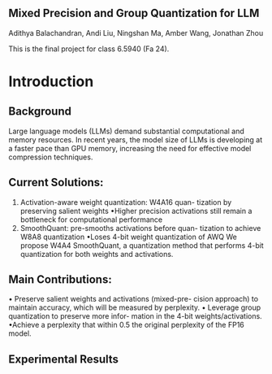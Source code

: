 ## Mixed Precision and Group Quantization for LLM
Adithya Balachandran, Andi Liu, Ningshan Ma, Amber Wang, Jonathan Zhou

This is the final project for class 6.5940 (Fa 24).

# Introduction

## Background
Large language models (LLMs) demand
substantial computational and memory resources. In
recent years, the model size of LLMs is developing at a
faster pace than GPU memory, increasing the need for
effective model compression techniques.

## Current Solutions:
1. Activation-aware weight quantization: W4A16 quan-
tization by preserving salient weights
•Higher precision activations still remain a bottleneck
for computational performance
2. SmoothQuant: pre-smooths activations before quan-
tization to achieve W8A8 quantization
•Loses 4-bit weight quantization of AWQ
We propose W4A4 SmoothQuant, a quantization
method that performs 4-bit quantization for both
weights and activations.

## Main Contributions:
• Preserve salient weights and activations (mixed-pre-
cision approach) to maintain accuracy, which will be
measured by perplexity.
• Leverage group quantization to preserve more infor-
mation in the 4-bit weights/activations.
•Achieve a perplexity that within 0.5 the original
perplexity of the FP16 model.


## Experimental Results
